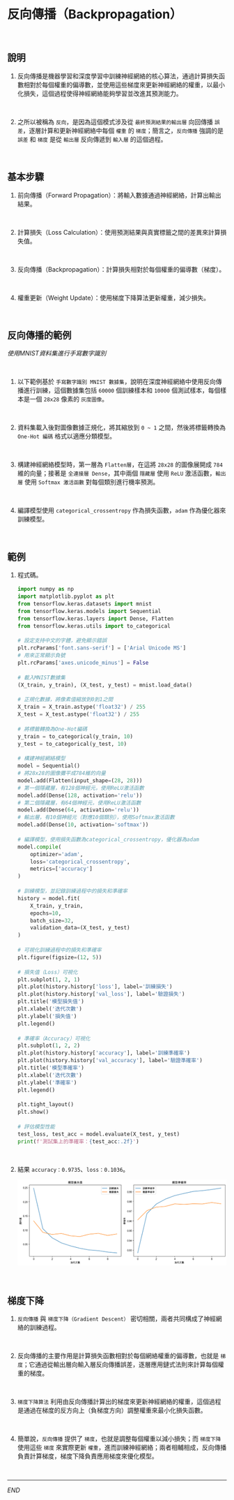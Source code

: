 # 反向傳播（Backpropagation）

<br>

## 說明

1. 反向傳播是機器學習和深度學習中訓練神經網絡的核心算法，通過計算損失函數相對於每個權重的偏導數，並使用這些梯度來更新神經網絡的權重，以最小化損失，這個過程使得神經網絡能夠學習並改進其預測能力。

<br>

2. 之所以被稱為 `反向`，是因為這個模式涉及從 `最終預測結果的輸出層` 向回傳播 `誤差`，逐層計算和更新神經網絡中每個 `權重` 的 `梯度`；簡言之，`反向傳播` 強調的是 `誤差` 和 `梯度` 是從 `輸出層` 反向傳遞到 `輸入層` 的這個過程。

<br>

## 基本步驟

1. 前向傳播（Forward Propagation）：將輸入數據通過神經網絡，計算出輸出結果。

<br>

2. 計算損失（Loss Calculation）：使用預測結果與真實標籤之間的差異來計算損失值。

<br>

3. 反向傳播（Backpropagation）：計算損失相對於每個權重的偏導數（梯度）。

<br>

4. 權重更新（Weight Update）：使用梯度下降算法更新權重，減少損失。

<br>

## 反向傳播的範例

_使用MNIST資料集進行手寫數字識別_

<br>

1. 以下範例基於 `手寫數字識別 MNIST 數據集`，說明在深度神經網絡中使用反向傳播進行訓練，這個數據集包括 `60000` 個訓練樣本和 `10000` 個測試樣本，每個樣本是一個 `28x28` 像素的 `灰度圖像`。

<br>

2. 資料集載入後對圖像數據正規化，將其縮放到 `0 ~ 1` 之間，然後將標籤轉換為 `One-Hot 編碼` 格式以適應分類模型。

<br>

3. 構建神經網絡模型時，第一層為 `Flatten層`，在這將 `28x28` 的圖像展開成 `784` 維的向量；接著是 `全連接層 Dense`，其中兩個 `隱藏層` 使用 `ReLU` 激活函數，`輸出層` 使用 `Softmax 激活函數` 對每個類別進行機率預測。

<br>

4. 編譯模型使用 `categorical_crossentropy` 作為損失函數，`adam` 作為優化器來訓練模型。

<br>

## 範例

1. 程式碼。

    ```python
    import numpy as np
    import matplotlib.pyplot as plt
    from tensorflow.keras.datasets import mnist
    from tensorflow.keras.models import Sequential
    from tensorflow.keras.layers import Dense, Flatten
    from tensorflow.keras.utils import to_categorical

    # 設定支持中文的字體，避免顯示錯誤
    plt.rcParams['font.sans-serif'] = ['Arial Unicode MS']
    # 用來正常顯示負號
    plt.rcParams['axes.unicode_minus'] = False

    # 載入MNIST數據集
    (X_train, y_train), (X_test, y_test) = mnist.load_data()

    # 正規化數據，將像素值縮放到0到1之間
    X_train = X_train.astype('float32') / 255
    X_test = X_test.astype('float32') / 255

    # 將標籤轉換為One-Hot編碼
    y_train = to_categorical(y_train, 10)
    y_test = to_categorical(y_test, 10)

    # 構建神經網絡模型
    model = Sequential()
    # 將28x28的圖像攤平成784維的向量
    model.add(Flatten(input_shape=(28, 28)))
    # 第一個隱藏層，有128個神經元，使用ReLU激活函數
    model.add(Dense(128, activation='relu'))
    # 第二個隱藏層，有64個神經元，使用ReLU激活函數
    model.add(Dense(64, activation='relu'))
    # 輸出層，有10個神經元（對應10個類別），使用Softmax激活函數
    model.add(Dense(10, activation='softmax'))

    # 編譯模型，使用損失函數為categorical_crossentropy，優化器為adam
    model.compile(
        optimizer='adam', 
        loss='categorical_crossentropy', 
        metrics=['accuracy']
    )

    # 訓練模型，並記錄訓練過程中的損失和準確率
    history = model.fit(
        X_train, y_train,
        epochs=10, 
        batch_size=32, 
        validation_data=(X_test, y_test)
    )

    # 可視化訓練過程中的損失和準確率
    plt.figure(figsize=(12, 5))

    # 損失值（Loss）可視化
    plt.subplot(1, 2, 1)
    plt.plot(history.history['loss'], label='訓練損失')
    plt.plot(history.history['val_loss'], label='驗證損失')
    plt.title('模型損失值')
    plt.xlabel('迭代次數')
    plt.ylabel('損失值')
    plt.legend()

    # 準確率（Accuracy）可視化
    plt.subplot(1, 2, 2)
    plt.plot(history.history['accuracy'], label='訓練準確率')
    plt.plot(history.history['val_accuracy'], label='驗證準確率')
    plt.title('模型準確率')
    plt.xlabel('迭代次數')
    plt.ylabel('準確率')
    plt.legend()

    plt.tight_layout()
    plt.show()

    # 評估模型性能
    test_loss, test_acc = model.evaluate(X_test, y_test)
    print(f'測試集上的準確率：{test_acc:.2f}')
    ```

<br>

2. 結果 `accuracy：0.9735`、`loss：0.1036`。

    ![](images/img_36.png)

<br>

## 梯度下降

1. `反向傳播` 與 `梯度下降（Gradient Descent）` 密切相關，兩者共同構成了神經網絡的訓練過程。

<br>

2. 反向傳播的主要作用是計算損失函數相對於每個網絡權重的偏導數，也就是 `梯度`；它通過從輸出層向輸入層反向傳播誤差，逐層應用鏈式法則來計算每個權重的梯度。

<br>

3. `梯度下降算法` 利用由反向傳播計算出的梯度來更新神經網絡的權重，這個過程是通過在梯度的反方向上（負梯度方向）調整權重來最小化損失函數。

<br>

4. 簡單說，`反向傳播` 提供了 `梯度`，也就是調整每個權重以減小損失；而 `梯度下降` 使用這些 `梯度` 來實際更新 `權重`，進而訓練神經網絡；兩者相輔相成，反向傳播負責計算梯度，梯度下降負責應用梯度來優化模型。

<br>

___

_END_